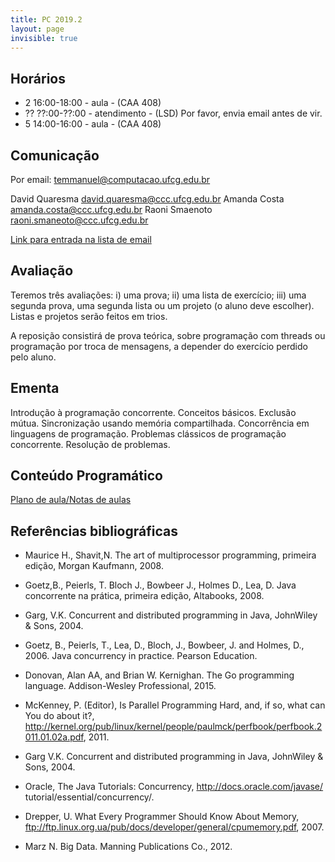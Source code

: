 ```yaml
---
title: PC 2019.2
layout: page
invisible: true
---
```


## Horários

* 2 16:00-18:00 - aula - (CAA 408)
* ?? ??:00-??:00 - atendimento - (LSD) Por favor, envia email antes de vir.
* 5 14:00-16:00 - aula - (CAA 408)

## Comunicação

Por email: temmanuel@computacao.ufcg.edu.br

David Quaresma david.quaresma@ccc.ufcg.edu.br
Amanda Costa amanda.costa@ccc.ufcg.edu.br
Raoni Smaenoto raoni.smaneoto@ccc.ufcg.edu.br

[Link para entrada na lista de email](https://groups.google.com/forum/#!forum/pc-ufcg-20192/join)

## Avaliação
Teremos três avaliações: i) uma prova; ii) uma lista de exercício; iii) uma segunda prova, uma segunda lista ou um projeto (o aluno deve escolher). Listas e projetos serão feitos em trios.

A reposição consistirá de prova teórica, sobre programação com threads ou programação por troca de mensagens, a depender do exercício perdido pelo aluno.

## Ementa
Introdução à programação concorrente. Conceitos básicos. Exclusão mútua. Sincronização usando memória compartilhada. Concorrência em linguagens de programação. Problemas clássicos de programação concorrente. Resolução de problemas.

## Conteúdo Programático

[Plano de aula/Notas de aulas](https://docs.google.com/spreadsheets/d/1mW4p0PX6MQDu6xEfFM20QKsvXXZxPK-cVBUET5OkT7M/edit?usp=sharing)

## Referências bibliográficas

* Maurice H., Shavit,N. The art of multiprocessor programming, primeira edição, Morgan Kaufmann, 2008.
* Goetz,B., Peierls, T. Bloch J., Bowbeer J., Holmes D., Lea, D. Java concorrente na prática, primeira edição, Altabooks, 2008.
* Garg, V.K. Concurrent and distributed programming in Java, JohnWiley & Sons, 2004.

* Goetz, B., Peierls, T., Lea, D., Bloch, J., Bowbeer, J. and Holmes, D., 2006. Java concurrency in practice. Pearson Education.
* Donovan, Alan AA, and Brian W. Kernighan. The Go programming language. Addison-Wesley Professional, 2015.

* McKenney, P. (Editor), Is Parallel Programming Hard, and, if so, what can You do about it?, http://kernel.org/pub/linux/kernel/people/paulmck/perfbook/perfbook.2011.01.02a.pdf, 2011.
* Garg V.K. Concurrent and distributed programming in Java, JohnWiley & Sons, 2004.
* Oracle, The Java Tutorials: Concurrency, http://docs.oracle.com/javase/ tutorial/essential/concurrency/.
* Drepper, U. What Every Programmer Should Know About Memory, ftp://ftp.linux.org.ua/pub/docs/developer/general/cpumemory.pdf, 2007.
* Marz N. Big Data. Manning Publications Co., 2012.
